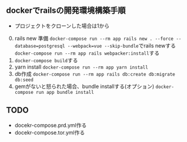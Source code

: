 ## dockerでrailsの開発環境構築手順
  * プロジェクトをクローンした場合は1から
  0. rails new 準備
    `docker-compose run --rm app rails new . --force --database=postgresql --webpack=vue --skip-bundle`でrails newする
    `docker-compose run --rm app rails webpacker:install`する
  1. `docker-compose build`する
  2. yarn install
    ```
      docker-compose run --rm app yarn install
    ```
  3. db作成
    ```
      docker-compose run --rm app rails db:create db:migrate db:seed
    ```
  4. gemがないと怒られた場合、bundle installする(オプション)
    ```
      docker-compose run app bundle install
    ```

## TODO
  * docekr-compose.prd.yml作る
  * docekr-compose.tor.yml作る
